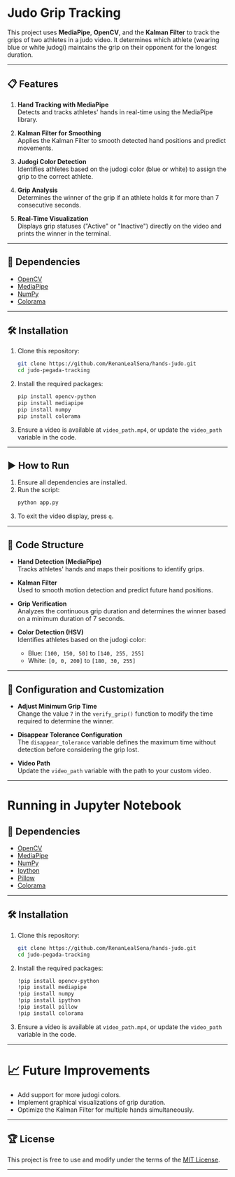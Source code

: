# Judo Grip Tracking

This project uses **MediaPipe**, **OpenCV**, and the **Kalman Filter** to track the grips of two athletes in a judo video. It determines which athlete (wearing blue or white judogi) maintains the grip on their opponent for the longest duration.

---

## 📋 **Features**

1. **Hand Tracking with MediaPipe**  
   Detects and tracks athletes' hands in real-time using the MediaPipe library.

2. **Kalman Filter for Smoothing**  
   Applies the Kalman Filter to smooth detected hand positions and predict movements.

3. **Judogi Color Detection**  
   Identifies athletes based on the judogi color (blue or white) to assign the grip to the correct athlete.

4. **Grip Analysis**  
   Determines the winner of the grip if an athlete holds it for more than 7 consecutive seconds.

5. **Real-Time Visualization**  
   Displays grip statuses ("Active" or "Inactive") directly on the video and prints the winner in the terminal.

---

## 📜 **Dependencies**

- [OpenCV](https://opencv.org/)  
- [MediaPipe](https://mediapipe.dev/)  
- [NumPy](https://numpy.org/)  
- [Colorama](https://pypi.org/project/colorama/)

---

## 🛠️ **Installation**

1. Clone this repository:
   ```bash
   git clone https://github.com/RenanLealSena/hands-judo.git
   cd judo-pegada-tracking
   ```

2. Install the required packages:
   ```bash
   pip install opencv-python
   pip install mediapipe
   pip install numpy
   pip install colorama
   ```

3. Ensure a video is available at `video_path.mp4`, or update the `video_path` variable in the code.

---

## ▶️ **How to Run**

1. Ensure all dependencies are installed.
2. Run the script:
   ```bash
   python app.py
   ```
3. To exit the video display, press `q`.

---

## 📂 **Code Structure**

- **Hand Detection (MediaPipe)**  
  Tracks athletes' hands and maps their positions to identify grips.

- **Kalman Filter**  
  Used to smooth motion detection and predict future hand positions.

- **Grip Verification**  
  Analyzes the continuous grip duration and determines the winner based on a minimum duration of 7 seconds.

- **Color Detection (HSV)**  
  Identifies athletes based on the judogi color:  
  - Blue: `[100, 150, 50]` to `[140, 255, 255]`  
  - White: `[0, 0, 200]` to `[180, 30, 255]`  

---

## 🔧 **Configuration and Customization**

- **Adjust Minimum Grip Time**  
  Change the value `7` in the `verify_grip()` function to modify the time required to determine the winner.

- **Disappear Tolerance Configuration**  
  The `disappear_tolerance` variable defines the maximum time without detection before considering the grip lost.

- **Video Path**  
  Update the `video_path` variable with the path to your custom video.

---

# Running in Jupyter Notebook


## 📜 **Dependencies**

- [OpenCV](https://opencv.org/)  
- [MediaPipe](https://mediapipe.dev/)  
- [NumPy](https://numpy.org/)  
- [Ipython](https://ipython.org/)
- [Pillow](https://pypi.org/project/pillow/)
- [Colorama](https://pypi.org/project/colorama/)

---

## 🛠️ **Installation**

1. Clone this repository:
   ```bash
   git clone https://github.com/RenanLealSena/hands-judo.git
   cd judo-pegada-tracking
   ```

2. Install the required packages:

   ```bash
   !pip install opencv-python 
   !pip install mediapipe 
   !pip install numpy 
   !pip install ipython 
   !pip install pillow 
   !pip install colorama
   ```

3. Ensure a video is available at `video_path.mp4`, or update the `video_path` variable in the code.

---

# 📈 **Future Improvements**

- Add support for more judogi colors.  
- Implement graphical visualizations of grip duration.  
- Optimize the Kalman Filter for multiple hands simultaneously.

---

## 🏆 **License**

This project is free to use and modify under the terms of the [MIT License](LICENSE).

---